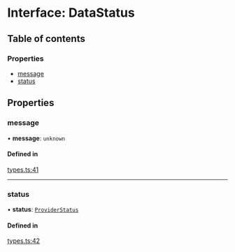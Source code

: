 # Interface: DataStatus

## Table of contents

### Properties

- [message](DataStatus.md#message)
- [status](DataStatus.md#status)

## Properties

### message

• **message**: `unknown`

#### Defined in

[types.ts:41](https://github.com/nevermined-io/react-components/blob/9c24121/providers/src/types.ts#L41)

___

### status

• **status**: [`ProviderStatus`](../../enums/ProviderStatus.md)

#### Defined in

[types.ts:42](https://github.com/nevermined-io/react-components/blob/9c24121/providers/src/types.ts#L42)
